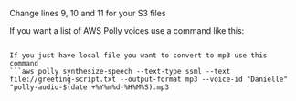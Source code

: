Change lines 9, 10 and 11 for your S3 files  

If you want a list of AWS Polly voices use a command like this:  
```aws polly describe-voices --language-code en-US

If you just have local file you want to convert to mp3 use this command
```aws polly synthesize-speech --text-type ssml --text file://greeting-script.txt --output-format mp3 --voice-id "Danielle" "polly-audio-$(date +%Y%m%d-%H%M%S).mp3  
